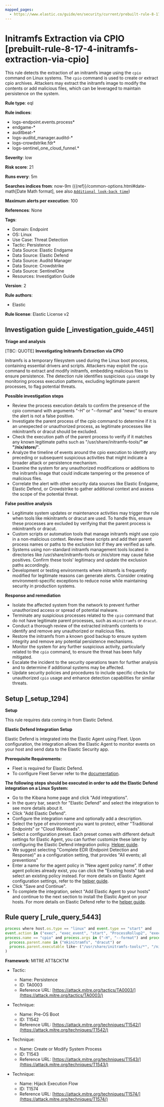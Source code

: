 ```yaml
---
mapped_pages:
  - https://www.elastic.co/guide/en/security/current/prebuilt-rule-8-17-4-initramfs-extraction-via-cpio.html
---
```


# Initramfs Extraction via CPIO [prebuilt-rule-8-17-4-initramfs-extraction-via-cpio]

This rule detects the extraction of an initramfs image using the `cpio` command on Linux systems. The `cpio` command is used to create or extract cpio archives. Attackers may extract the initramfs image to modify the contents or add malicious files, which can be leveraged to maintain persistence on the system.

**Rule type**: eql

**Rule indices**:

* logs-endpoint.events.process*
* endgame-*
* auditbeat-*
* logs-auditd_manager.auditd-*
* logs-crowdstrike.fdr*
* logs-sentinel_one_cloud_funnel.*

**Severity**: low

**Risk score**: 21

**Runs every**: 5m

**Searches indices from**: now-9m ({{ref}}/common-options.html#date-math[Date Math format], see also [`Additional look-back time`](docs-content://solutions/security/detect-and-alert/create-detection-rule.md#rule-schedule))

**Maximum alerts per execution**: 100

**References**: None

**Tags**:

* Domain: Endpoint
* OS: Linux
* Use Case: Threat Detection
* Tactic: Persistence
* Data Source: Elastic Endgame
* Data Source: Elastic Defend
* Data Source: Auditd Manager
* Data Source: Crowdstrike
* Data Source: SentinelOne
* Resources: Investigation Guide

**Version**: 2

**Rule authors**:

* Elastic

**Rule license**: Elastic License v2

## Investigation guide [_investigation_guide_4451]

**Triage and analysis**

[TBC: QUOTE]
**Investigating Initramfs Extraction via CPIO**

Initramfs is a temporary filesystem used during the Linux boot process, containing essential drivers and scripts. Attackers may exploit the `cpio` command to extract and modify initramfs, embedding malicious files to ensure persistence. The detection rule identifies suspicious `cpio` usage by monitoring process execution patterns, excluding legitimate parent processes, to flag potential threats.

**Possible investigation steps**

* Review the process execution details to confirm the presence of the cpio command with arguments "-H" or "--format" and "newc" to ensure the alert is not a false positive.
* Investigate the parent process of the cpio command to determine if it is an unexpected or unauthorized process, as legitimate processes like mkinitramfs or dracut should be excluded.
* Check the execution path of the parent process to verify if it matches any known legitimate paths such as "/usr/share/initramfs-tools/**" or "/nix/store/**".
* Analyze the timeline of events around the cpio execution to identify any preceding or subsequent suspicious activities that might indicate a broader attack or persistence mechanism.
* Examine the system for any unauthorized modifications or additions to the initramfs image that could indicate tampering or the presence of malicious files.
* Correlate the alert with other security data sources like Elastic Endgame, Elastic Defend, or Crowdstrike to gather additional context and assess the scope of the potential threat.

**False positive analysis**

* Legitimate system updates or maintenance activities may trigger the rule when tools like mkinitramfs or dracut are used. To handle this, ensure these processes are excluded by verifying that the parent process is mkinitramfs or dracut.
* Custom scripts or automation tools that manage initramfs might use cpio in a non-malicious context. Review these scripts and add their parent process names or paths to the exclusion list if they are verified as safe.
* Systems using non-standard initramfs management tools located in directories like /usr/share/initramfs-tools or /nix/store may cause false positives. Confirm these tools' legitimacy and update the exclusion paths accordingly.
* Development or testing environments where initramfs is frequently modified for legitimate reasons can generate alerts. Consider creating environment-specific exceptions to reduce noise while maintaining security in production systems.

**Response and remediation**

* Isolate the affected system from the network to prevent further unauthorized access or spread of potential malware.
* Terminate any suspicious processes related to the `cpio` command that do not have legitimate parent processes, such as `mkinitramfs` or `dracut`.
* Conduct a thorough review of the extracted initramfs contents to identify and remove any unauthorized or malicious files.
* Restore the initramfs from a known good backup to ensure system integrity and remove any potential persistence mechanisms.
* Monitor the system for any further suspicious activity, particularly related to the `cpio` command, to ensure the threat has been fully mitigated.
* Escalate the incident to the security operations team for further analysis and to determine if additional systems may be affected.
* Update security policies and procedures to include specific checks for unauthorized `cpio` usage and enhance detection capabilities for similar threats.


## Setup [_setup_1294]

**Setup**

This rule requires data coming in from Elastic Defend.

**Elastic Defend Integration Setup**

Elastic Defend is integrated into the Elastic Agent using Fleet. Upon configuration, the integration allows the Elastic Agent to monitor events on your host and send data to the Elastic Security app.

**Prerequisite Requirements:**

* Fleet is required for Elastic Defend.
* To configure Fleet Server refer to the [documentation](docs-content://reference/ingestion-tools/fleet/fleet-server.md).

**The following steps should be executed in order to add the Elastic Defend integration on a Linux System:**

* Go to the Kibana home page and click "Add integrations".
* In the query bar, search for "Elastic Defend" and select the integration to see more details about it.
* Click "Add Elastic Defend".
* Configure the integration name and optionally add a description.
* Select the type of environment you want to protect, either "Traditional Endpoints" or "Cloud Workloads".
* Select a configuration preset. Each preset comes with different default settings for Elastic Agent, you can further customize these later by configuring the Elastic Defend integration policy. [Helper guide](docs-content://solutions/security/configure-elastic-defend/configure-an-integration-policy-for-elastic-defend.md).
* We suggest selecting "Complete EDR (Endpoint Detection and Response)" as a configuration setting, that provides "All events; all preventions"
* Enter a name for the agent policy in "New agent policy name". If other agent policies already exist, you can click the "Existing hosts" tab and select an existing policy instead. For more details on Elastic Agent configuration settings, refer to the [helper guide](docs-content://reference/ingestion-tools/fleet/agent-policy.md).
* Click "Save and Continue".
* To complete the integration, select "Add Elastic Agent to your hosts" and continue to the next section to install the Elastic Agent on your hosts. For more details on Elastic Defend refer to the [helper guide](docs-content://solutions/security/configure-elastic-defend/install-elastic-defend.md).


## Rule query [_rule_query_5443]

```js
process where host.os.type == "linux" and event.type == "start" and
event.action in ("exec", "exec_event", "start", "ProcessRollup2", "executed") and
process.name == "cpio" and process.args in ("-H", "--format") and process.args == "newc" and not (
  process.parent.name in ("mkinitramfs", "dracut") or
  process.parent.executable like~ ("/usr/share/initramfs-tools/*", "/nix/store/*")
)
```

**Framework**: MITRE ATT&CKTM

* Tactic:

    * Name: Persistence
    * ID: TA0003
    * Reference URL: [https://attack.mitre.org/tactics/TA0003/](https://attack.mitre.org/tactics/TA0003/)

* Technique:

    * Name: Pre-OS Boot
    * ID: T1542
    * Reference URL: [https://attack.mitre.org/techniques/T1542/](https://attack.mitre.org/techniques/T1542/)

* Technique:

    * Name: Create or Modify System Process
    * ID: T1543
    * Reference URL: [https://attack.mitre.org/techniques/T1543/](https://attack.mitre.org/techniques/T1543/)

* Technique:

    * Name: Hijack Execution Flow
    * ID: T1574
    * Reference URL: [https://attack.mitre.org/techniques/T1574/](https://attack.mitre.org/techniques/T1574/)



